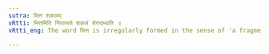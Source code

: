 ```yaml
---
sutra: भित्तं शकलम्
vRtti: भित्तमिति निपात्यते शकलं चेत्तद्भवति ॥
vRtti_eng: The word भित्त is irregularly formed in the sense of 'a fragment, a portion'.

---
```

